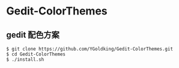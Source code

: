 # Gedit-ColorThemes

## gedit 配色方案

```
$ git clone https://github.com/YGoldking/Gedit-ColorThemes.git
$ cd Gedit-ColorThemes
$ ./install.sh
```
